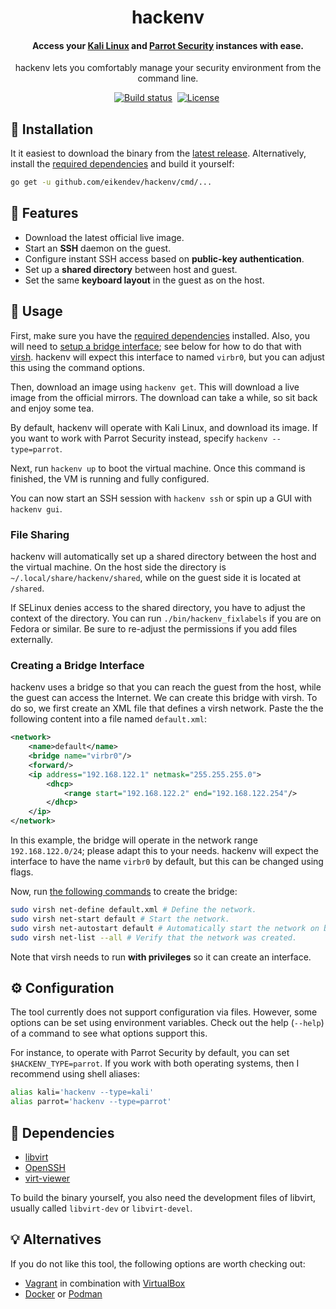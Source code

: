 <div align="center">
	<h1>hackenv</h1>
	<h4 align="center">
		Access your <a href="https://www.kali.org/">Kali Linux</a> and <a href="https://www.parrotsec.org/">Parrot Security</a> instances with ease.
	</h4>
	<p>hackenv lets you comfortably manage your security environment from the command line.</p>
</div>

<p align="center">
	<a href="https://github.com/eikendev/hackenv/actions"><img alt="Build status" src="https://img.shields.io/github/workflow/status/eikendev/hackenv/Main"/></a>&nbsp;
	<a href="https://github.com/eikendev/hackenv/blob/master/LICENSE"><img alt="License" src="https://img.shields.io/github/license/eikendev/hackenv"/></a>&nbsp;
</p>

## 🚀&nbsp;Installation

It it easiest to download the binary from the [latest release](https://github.com/eikendev/hackenv/releases).
Alternatively, install the [required dependencies](#dependencies) and build it yourself:
```bash
go get -u github.com/eikendev/hackenv/cmd/...
```

## 🤘&nbsp;Features

- Download the latest official live image.
- Start an **SSH** daemon on the guest.
- Configure instant SSH access based on **public-key authentication**.
- Set up a **shared directory** between host and guest.
- Set the same **keyboard layout** in the guest as on the host.

## 📄&nbsp;Usage

First, make sure you have the [required dependencies](#dependencies) installed.
Also, you will need to [setup a bridge interface](https://jamielinux.com/docs/libvirt-networking-handbook/bridged-network.html); see below for how to do that with [virsh](https://www.libvirt.org/manpages/virsh.html).
hackenv will expect this interface to named `virbr0`, but you can adjust this using the command options.

Then, download an image using `hackenv get`.
This will download a live image from the official mirrors.
The download can take a while, so sit back and enjoy some tea.

By default, hackenv will operate with Kali Linux, and download its image.
If you want to work with Parrot Security instead, specify `hackenv --type=parrot`.

Next, run `hackenv up` to boot the virtual machine.
Once this command is finished, the VM is running and fully configured.

You can now start an SSH session with `hackenv ssh` or spin up a GUI with `hackenv gui`.

### File Sharing

hackenv will automatically set up a shared directory between the host and the virtual machine.
On the host side the directory is `~/.local/share/hackenv/shared`, while on the guest side it is located at `/shared`.

If SELinux denies access to the shared directory, you have to adjust the context of the directory.
You can run `./bin/hackenv_fixlabels` if you are on Fedora or similar.
Be sure to re-adjust the permissions if you add files externally.

### Creating a Bridge Interface

hackenv uses a bridge so that you can reach the guest from the host, while the guest can access the Internet.
We can create this bridge with virsh.
To do so, we first create an XML file that defines a virsh network.
Paste the the following content into a file named `default.xml`:

```xml
<network>
	<name>default</name>
	<bridge name="virbr0"/>
	<forward/>
	<ip address="192.168.122.1" netmask="255.255.255.0">
		<dhcp>
			<range start="192.168.122.2" end="192.168.122.254"/>
		</dhcp>
	</ip>
</network>
```

In this example, the bridge will operate in the network range `192.168.122.0/24`; please adapt this to your needs.
hackenv will expect the interface to have the name `virbr0` by default, but this can be changed using flags.

Now, run [the following commands](https://stackoverflow.com/a/52814732) to create the bridge:

```bash
sudo virsh net-define default.xml # Define the network.
sudo virsh net-start default # Start the network.
sudo virsh net-autostart default # Automatically start the network on boot.
sudo virsh net-list --all # Verify that the network was created.
```

Note that virsh needs to run **with privileges** so it can create an interface.

## ⚙&nbsp;Configuration

The tool currently does not support configuration via files.
However, some options can be set using environment variables.
Check out the help (`--help`) of a command to see what options support this.

For instance, to operate with Parrot Security by default, you can set `$HACKENV_TYPE=parrot`.
If you work with both operating systems, then I recommend using shell aliases:
```bash
alias kali='hackenv --type=kali'
alias parrot='hackenv --type=parrot'
```

## 🥙&nbsp;Dependencies

- [libvirt](https://libvirt.org/)
- [OpenSSH](https://www.openssh.com/)
- [virt-viewer](https://virt-manager.org/)

To build the binary yourself, you also need the development files of libvirt, usually called `libvirt-dev` or `libvirt-devel`.

## 💡&nbsp;Alternatives

If you do not like this tool, the following options are worth checking out:
- [Vagrant](https://www.vagrantup.com/) in combination with [VirtualBox](https://www.virtualbox.org/)
- [Docker](https://www.docker.com/) or [Podman](https://podman.io/)
